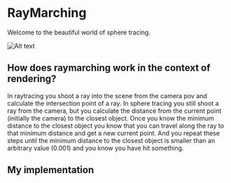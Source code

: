 # RayMarching

Welcome to the beautiful world of sphere tracing.

![Alt text](Readme/FractalsSmooth.gif)

## How does raymarching work in the context of rendering?

In raytracing you shoot a ray into the scene from the camera pov and calculate the intersection point of a ray. In sphere tracing you still shoot a ray from the camera, but you calculate the distance from the current point (initially the camera) to the closest object. Once you know the minimum distance to the closest object you know that you can travel along the ray to that minimum distance and get a new current point. And you repeat these steps until the minimum distance to the closest object is smaller than an arbitrary value (0.001) and you know you have hit something.

## My implementation

